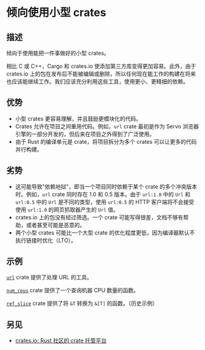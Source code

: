 # 倾向使用小型 crates

## 描述

倾向于使用能把一件事做好的小型 crates。

相比 C 或 C++，Cargo 和 crates.io 使添加第三方库变得更加容易。此外，由于 crates.io 上的包在发布后不能被编辑或删除，所以任何现在能工作的构建在将来也应该能继续工作。我们应该充分利用这些工具，使用更小、更精细的依赖。

## 优势

- 小型 crates 更容易理解，并且鼓励更模块化的代码。
- Crates 允许在项目之间重用代码。例如，`url` crate 最初是作为 Servo 浏览器引擎的一部分开发的，但后来在项目之外得到了广泛使用。
- 由于 Rust 的编译单元是 crate，将项目拆分为多个 crates 可以让更多的代码并行构建。

## 劣势

- 这可能导致"依赖地狱"，即当一个项目同时依赖于某个 crate 的多个冲突版本时。例如，`url` crate 同时存在 1.0 和 0.5 版本。由于 `url:1.0` 中的 `Url` 和 `url:0.5` 中的 `Url` 是不同的类型，使用 `url:0.5` 的 HTTP 客户端将不会接受使用 `url:1.0` 的网页抓取器产生的 `Url` 值。
- crates.io 上的包没有经过筛选。一个 crate 可能写得很差，文档不够有帮助，或者甚至可能是恶意的。
- 两个小型 crates 可能比一个大型 crate 的优化程度更低，因为编译器默认不执行链接时优化（LTO）。

## 示例

[`url`](https://crates.io/crates/url) crate 提供了处理 URL 的工具。

[`num_cpus`](https://crates.io/crates/num_cpus) crate 提供了一个查询机器 CPU 数量的函数。

[`ref_slice`](https://crates.io/crates/ref_slice) crate 提供了将 `&T` 转换为 `&[T]` 的函数。（历史示例）

## 另见

- [crates.io: Rust 社区的 crate 托管平台](https://crates.io/)

